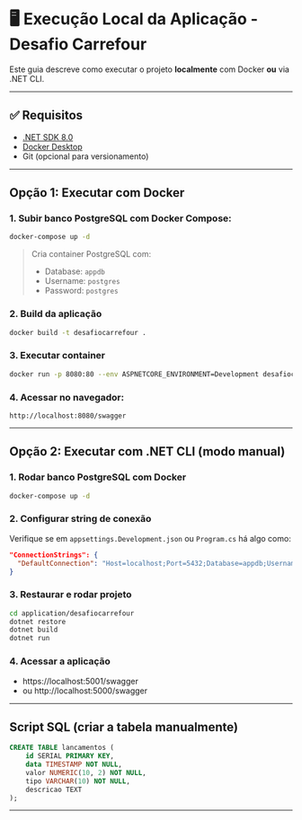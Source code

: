 # 🖥️ Execução Local da Aplicação - Desafio Carrefour

Este guia descreve como executar o projeto **localmente** com Docker **ou** via .NET CLI.

---

## ✅ Requisitos

- [.NET SDK 8.0](https://dotnet.microsoft.com/en-us/download/dotnet/8.0)
- [Docker Desktop](https://www.docker.com/products/docker-desktop/)
- Git (opcional para versionamento)

---

## Opção 1: Executar com Docker

### 1. Subir banco PostgreSQL com Docker Compose:

```bash
docker-compose up -d
```

> Cria container PostgreSQL com:
> - Database: `appdb`
> - Username: `postgres`
> - Password: `postgres`

### 2. Build da aplicação

```bash
docker build -t desafiocarrefour .
```

### 3. Executar container

```bash
docker run -p 8080:80 --env ASPNETCORE_ENVIRONMENT=Development desafiocarrefour
```

### 4. Acessar no navegador:

```
http://localhost:8080/swagger
```

---

##  Opção 2: Executar com .NET CLI (modo manual)

### 1. Rodar banco PostgreSQL com Docker

```bash
docker-compose up -d
```

### 2. Configurar string de conexão

Verifique se em `appsettings.Development.json` ou `Program.cs` há algo como:

```json
"ConnectionStrings": {
  "DefaultConnection": "Host=localhost;Port=5432;Database=appdb;Username=postgres;Password=postgres"
}
```

### 3. Restaurar e rodar projeto

```bash
cd application/desafiocarrefour
dotnet restore
dotnet build
dotnet run
```

### 4. Acessar a aplicação

- https://localhost:5001/swagger
- ou http://localhost:5000/swagger

---

##  Script SQL (criar a tabela manualmente)

```sql
CREATE TABLE lancamentos (
    id SERIAL PRIMARY KEY,
    data TIMESTAMP NOT NULL,
    valor NUMERIC(10, 2) NOT NULL,
    tipo VARCHAR(10) NOT NULL,
    descricao TEXT
);
```

---

